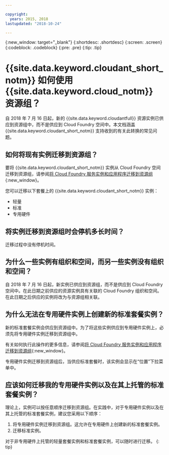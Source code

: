 ```yaml
---

copyright:
  years: 2015, 2018
lastupdated: "2018-10-24"

---
```


{:new_window: target="_blank"}
{:shortdesc: .shortdesc}
{:screen: .screen}
{:codeblock: .codeblock}
{:pre: .pre}
{:tip: .tip}

<!-- Acrolinx: 2017-05-10 -->

# {{site.data.keyword.cloudant_short_notm}} 如何使用 {{site.data.keyword.cloud_notm}} 资源组？

自 2018 年 7 月 16 日起，新的 {{site.data.keyword.cloudantfull}} 资源实例已供应到资源组中，而不是供应到 Cloud Foundry 空间中。本文档涵盖 {{site.data.keyword.cloudant_short_notm}} 支持收到的有关此转换的常见问题。

## 如何将现有实例迁移到资源组？

要将 {{site.data.keyword.cloudant_short_notm}} 实例从 Cloud Foundry 空间迁移到资源组，请参阅[将 Cloud Foundry 服务实例和应用程序迁移到资源组](https://console.bluemix.net/docs/resources/instance_migration.html#migrate){:new_window}。

您可以迁移以下套餐上的 {{site.data.keyword.cloudant_short_notm}} 实例：

- 轻量
- 标准
- 专用硬件

## 将实例迁移到资源组时会停机多长时间？

迁移过程中没有停机时间。

## 为什么一些实例有组织和空间，而另一些实例没有组织和空间？

自 2018 年 7 月 16 日起，新实例已供应到资源组，而不是供应到 Cloud Foundry 空间中。在此日期之前供应的资源实例具有关联的 Cloud Foundry 组织和空间。在此日期之后供应的实例将改为与资源组相关联。

## 为什么无法在专用硬件实例上创建新的标准套餐实例？

新的标准套餐实例会供应到资源组中。为了将这些实例供应到专用硬件实例上，必须先将专用硬件实例迁移到资源组中。

有关如何执行此操作的更多信息，请参阅[将 Cloud Foundry 服务实例和应用程序迁移到资源组](https://console.bluemix.net/docs/resources/instance_migration.html#migrate){:new_window}。

专用硬件实例迁移到资源组后，当供应标准套餐时，该实例会显示在“位置”下拉菜单中。

## 应该如何迁移我的专用硬件实例以及在其上托管的标准套餐实例？

理论上，实例可以按任意顺序迁移到资源组。在实践中，对于专用硬件实例以及在其上托管的标准套餐实例，建议您采用以下顺序：

1. 将专用硬件实例迁移到资源组。这允许在专用硬件上创建新的标准套餐实例。
2. 迁移标准实例。

对于非专用硬件上托管的轻量套餐实例和标准套餐实例，可以随时进行迁移。
{: tip}
